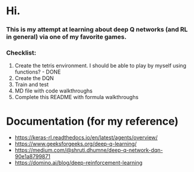 # Hi.
### This is my attempt at learning about deep Q networks (and RL in general) via one of my favorite games.

### Checklist:
1. Create the tetris environment. I should be able to play by myself using functions? - DONE
2. Create the DQN
3. Train and test
4. MD file with code walkthroughs
5. Complete this README with formula walkthroughs

# Documentation (for my reference)
- https://keras-rl.readthedocs.io/en/latest/agents/overview/
- https://www.geeksforgeeks.org/deep-q-learning/
- https://medium.com/@shruti.dhumne/deep-q-network-dqn-90e1a8799871
- https://domino.ai/blog/deep-reinforcement-learning